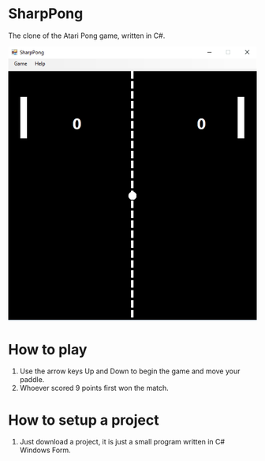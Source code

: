 # SharpPong
The clone of the Atari Pong game, written in C#.

![Image Image](https://raw.githubusercontent.com/KDevZilla/Resource/main/Pong_Screen_01.gif)

# How to play 
1. Use the arrow keys Up and Down to begin the game and move your paddle.
2. Whoever scored 9 points first won the match.


# How to setup a project
1. Just download a project, it is just a small program written in C# Windows Form.
